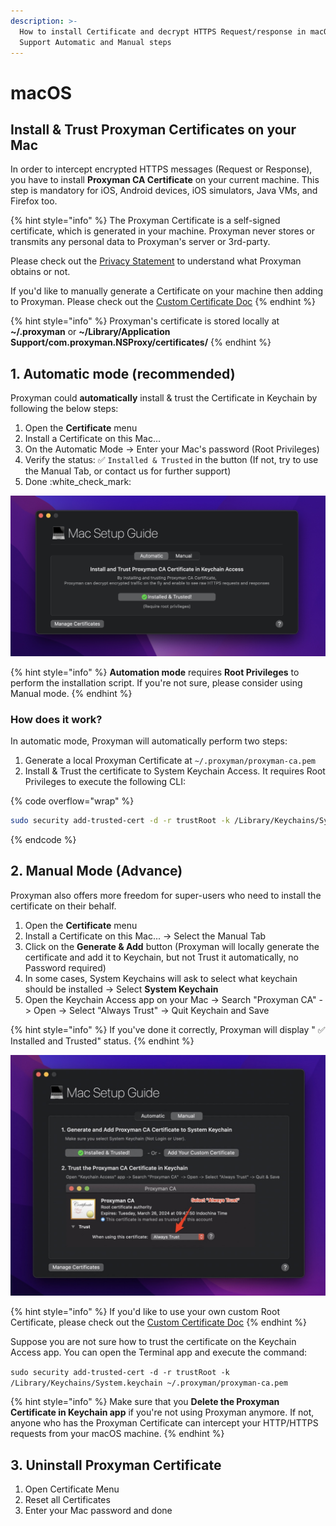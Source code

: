 ```yaml
---
description: >-
  How to install Certificate and decrypt HTTPS Request/response in macOS device.
  Support Automatic and Manual steps
---
```


# macOS

## Install & Trust Proxyman Certificates on your Mac

In order to intercept encrypted HTTPS messages (Request or Response), you have to install **Proxyman CA Certificate** on your current machine. This step is mandatory for iOS, Android devices, iOS simulators, Java VMs, and Firefox too.

{% hint style="info" %}
The Proxyman Certificate is a self-signed certificate, which is generated in your machine. Proxyman never stores or transmits any personal data to Proxyman's server or 3rd-party.

Please check out the [Privacy Statement](https://proxyman.io/privacy) to understand what Proxyman obtains or not.

If you'd like to manually generate a Certificate on your machine then adding to Proxyman. Please check out the [Custom Certificate Doc](../advanced-features/custom-certificates.md#6-how-to-generate-self-signed-certificates-for-custom-root-certificate-that-comply-with-new-apples-security-requirements)
{% endhint %}

{% hint style="info" %}
Proxyman's certificate is stored locally at **\~/.proxyman** or **\~/Library/Application Support/com.proxyman.NSProxy/certificates/**
{% endhint %}

## 1. Automatic mode (recommended)

Proxyman could **automatically** install & trust the Certificate in Keychain by following the below steps:

1. Open the **Certificate** menu
2. Install a Certificate on this Mac...
3. On the Automatic Mode -> Enter your Mac's password (Root Privileges)
4. Verify the status: ✅ `Installed & Trusted` in the button (If not, try to use the Manual Tab, or contact us for further support)
5. Done :white\_check\_mark:

![Install & trust Proxyman Certificacte](../.gitbook/assets/proxyman_install_ca_certificate.jpg)

{% hint style="info" %}
**Automation mode** requires **Root Privileges** to perform the installation script. If you're not sure, please consider using Manual mode.
{% endhint %}

### How does it work?

In automatic mode, Proxyman will automatically perform two steps:

1. Generate a local Proxyman Certificate at `~/.proxyman/proxyman-ca.pem`
2. Install & Trust the certificate to System Keychain Access. It requires Root Privileges to execute the following CLI:&#x20;

{% code overflow="wrap" %}
```bash
sudo security add-trusted-cert -d -r trustRoot -k /Library/Keychains/System.keychain ~/.proxyman/proxyman-ca.pem
```
{% endcode %}

## 2. Manual Mode (Advance)

Proxyman also offers more freedom for super-users who need to install the certificate on their behalf.&#x20;

1. Open the **Certificate** menu
2. Install a Certificate on this Mac... -> Select the Manual Tab
3. Click on the **Generate & Add** button (Proxyman will locally generate the certificate and add it to Keychain, but not Trust it automatically, no Password required)
4. In some cases, System Keychains will ask to select what keychain should be installed -> Select **System Keychain**
5. Open the Keychain Access app on your Mac -> Search "Proxyman CA" -> Open -> Select "Always Trust" -> Quit Keychain and Save

{% hint style="info" %}
If you've done it correctly, Proxyman will display " ✅ Installed and Trusted" status.
{% endhint %}

![Manually install Proxyman Certifiacte](../.gitbook/assets/proxyman_install_manual.jpeg)

{% hint style="info" %}
If you'd like to use your own custom Root Certificate, please check out the [Custom Certificate Doc](../advanced-features/custom-certificates.md#6-how-to-generate-self-signed-certificates-for-custom-root-certificate-that-comply-with-new-apples-security-requirements)
{% endhint %}

Suppose you are not sure how to trust the certificate on the Keychain Access app. You can open the Terminal app and execute the command:

`sudo security add-trusted-cert -d -r trustRoot -k /Library/Keychains/System.keychain ~/.proxyman/proxyman-ca.pem`

{% hint style="info" %}
Make sure that you **Delete the Proxyman Certificate in Keychain app** if you're not using Proxyman anymore. If not, anyone who has the Proxyman Certificate can intercept your HTTP/HTTPS requests from your macOS machine.
{% endhint %}

## 3. Uninstall Proxyman Certificate

1. Open Certificate Menu
2. Reset all Certificates
3. Enter your Mac password and done
